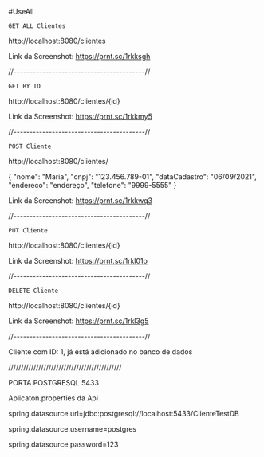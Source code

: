 #UseAll

	GET ALL Clientes
http://localhost:8080/clientes

Link da Screenshot: https://prnt.sc/1rkksgh

//-----------------------------------------//

	GET BY ID 
http://localhost:8080/clientes/{id}

Link da Screenshot: https://prnt.sc/1rkkmy5

//-----------------------------------------//

	POST Cliente
http://localhost:8080/clientes/

{
  "nome": "Maria",
  "cnpj": "123.456.789-01",
  "dataCadastro": "06/09/2021",
  "endereco": "endereço",
  "telefone": "9999-5555"
}

Link da Screenshot: https://prnt.sc/1rkkwq3

//-----------------------------------------//

	PUT Cliente
http://localhost:8080/clientes/{id}

Link da Screenshot: https://prnt.sc/1rkl01o

//-----------------------------------------//

	DELETE Cliente
http://localhost:8080/clientes/{id}

Link da Screenshot: https://prnt.sc/1rkl3g5


//-----------------------------------------//

Cliente com ID: 1, já está adicionado no banco de dados

/////////////////////////////////////////////

PORTA POSTGRESQL 5433

Aplicaton.properties da Api

spring.datasource.url=jdbc:postgresql://localhost:5433/ClienteTestDB

spring.datasource.username=postgres

spring.datasource.password=123
